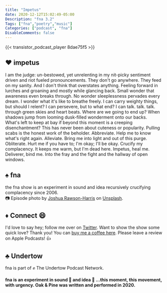 ```yaml
---
title: "Impetus"
date: 2020-12-12T15:02:49-05:00
Description: "fna 3.2"
Tags: ["fna","poetry","music"]
Categories: ["podcast", "fna"]
DisableComments: false
---
```


{{< transistor_podcast_player 8dae75f5 >}}

## :heart: impetus
I am the judge:
un-bestowed, yet unrelenting in my nit-picky sentiment driven and riot fueled pronouncements.
They don't go anywhere.
They feed on my sanity. And I don't think that overstates anything.
Feeling forward in lurches and groaning and mostly while glancing back.
Small wonder that awareness even breaks through.
No wonder sleeplessness pervades every dream.
I wonder what it's like to breathe freely.
I can carry weighty things, but should I relent?
I can persevere, but to what end?
I can talk. talk. talk. through green skies and heart beats. Where are we going to end up?
When shadows jump from looming dusk-filled wonderment onto our backs.
What's left to keep at bay if beyond this moment is a creeping disenchantment?
This has never been about cuteness or popularity.
Pulling scabs is the honest work of the beholder.
Abbreviate.
Help me to know what's right again.
Alleviate.
Bring me into light and out of this purge.
Obliterate.
Hurt me if you have to; I'm okay; I'll be okay.
Crucify my complacency. It keeps me warm, but I'm dead here.
Impetus, heal me.
Deliverer, bind me.
Into the fray and the fight and the hallway of open windows.


## :spades: fna
the fna show is an experiment in sound and idea recursively crucifying complacency since 2006.\
:camera: Episode photo by [Joshua Rawson-Harris](https://unsplash.com/@joshrh19) on [Unsplash](https://unsplash.com/).

## :diamonds: Connect :smile:
I'd love to say hey; follow me over on [Twitter](https://twitter.com/EamonnCottrell).
Want to show the show some quick love? Thank you! You can [buy me a coffee here](https://www.buymeacoffee.com/W4V7SRM).
Please leave a review on Apple Podcasts! :thumbsup:
## :clubs: Undertow
fna is part of :fist: The Undertow Podcast Network.
#### fna is an experiment in sound :musical_score: and idea :thought_balloon: ...this moment, this movement, with urgency. Oak & Pine was written and performed in 2020.
